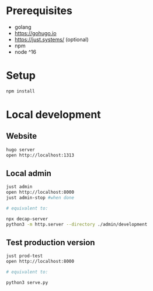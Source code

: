 # Prerequisites
- golang
- https://gohugo.io
- https://just.systems/ (optional)
- npm
- node ^16


# Setup
```sh
npm install
```


# Local development

## Website
```sh
hugo server
open http://localhost:1313
```

## Local admin

```sh
just admin
open http://localhost:8000
just admin-stop #when done

# equivalent to:

npx decap-server
python3 -m http.server --directory ./admin/development
```

## Test production version
```sh
just prod-test
open http://localhost:8000

# equivalent to:

python3 serve.py
```

